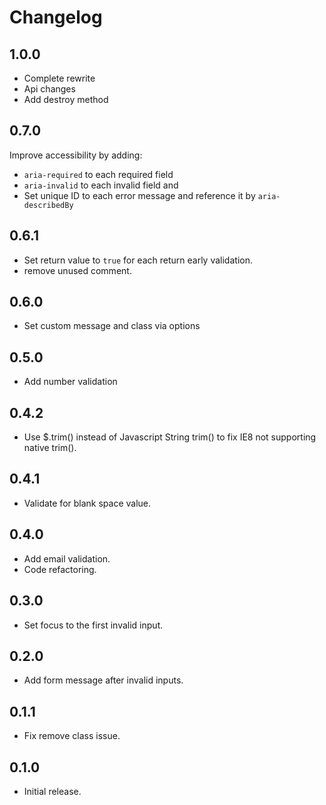# Changelog

## 1.0.0

* Complete rewrite
* Api changes
* Add destroy method

## 0.7.0

Improve accessibility by adding:
* `aria-required` to each required field
* `aria-invalid` to each invalid field and
* Set unique ID to each error message and reference it by `aria-describedBy` 

## 0.6.1

* Set return value to `true` for each return early validation.
* remove unused comment.

## 0.6.0

* Set custom message and class via options

## 0.5.0

* Add number validation

## 0.4.2

* Use $.trim() instead of Javascript String trim() to fix IE8 not supporting native trim().

## 0.4.1

* Validate for blank space value.

## 0.4.0

* Add email validation.
* Code refactoring.

## 0.3.0

* Set focus to the first invalid input.

## 0.2.0

* Add form message after invalid inputs.

## 0.1.1

* Fix remove class issue.

## 0.1.0

* Initial release.